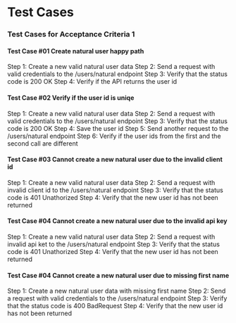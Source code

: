 # Test Cases

### Test Cases for Acceptance Criteria 1

#### Test Case #01 Create natural user happy path
Step 1: Create a new valid natural user data
Step 2: Send a request with valid credentials to the /users/natural endpoint
Step 3: Verify that the status code is 200 OK
Step 4: Verify if the API returns the user id

#### Test Case #02 Verify if the user id is uniqe
Step 1: Create a new valid natural user data
Step 2: Send a request with valid credentials to the /users/natural endpoint
Step 3: Verify that the status code is 200 OK
Step 4: Save the user id
Step 5: Send another request to the /users/natural endpoint
Step 6: Verify if the user ids from the first and the second call are different

#### Test Case #03 Cannot create a new natural user due to the invalid client id
Step 1: Create a new valid natural user data
Step 2: Send a request with invalid client id to the /users/natural endpoint
Step 3: Verify that the status code is 401 Unathorized
Step 4: Verify that the new user id has not been returned

#### Test Case #04 Cannot create a new natural user due to the invalid api key
Step 1: Create a new valid natural user data
Step 2: Send a request with invalid api ket to the /users/natural endpoint
Step 3: Verify that the status code is 401 Unathorized
Step 4: Verify that the new user id has not been returned

#### Test Case #04 Cannot create a new natural user due to missing first name
Step 1: Create a new natural user data with missing first name
Step 2: Send a request with valid credentials to the /users/natural endpoint
Step 3: Verify that the status code is 400 BadRequest
Step 4: Verify that the new user id has not been returned
